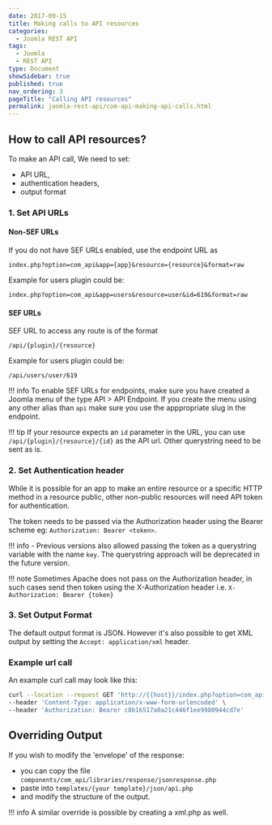 ```yaml
---
date: 2017-09-15
title: Making calls to API resources
categories:
  - Joomla REST API
tags:
  - Joomla
  - REST API
type: Document
showSidebar: true
published: true
nav_ordering: 3
pageTitle: "Calling API resources"
permalink: joomla-rest-api/com-api-making-api-calls.html
---
```



## How to call API resources?

To make an API call, We need to set:

 - API URL,
 - authentication headers,
 - output format

### 1. Set API URLs

#### Non-SEF URLs
If you do not have SEF URLs enabled, use  the endpoint URL as

`index.php?option=com_api&app={app}&resource={resource}&format=raw`

Example for users plugin could be:

`index.php?option=com_api&app=users&resource=user&id=619&format=raw`

#### SEF URLs
SEF URL to access any route is of the format

`/api/{plugin}/{resource}`

Example for users plugin could be:

`/api/users/user/619`

!!! info
    To enable SEF URLs for endpoints, make sure you have created a Joomla menu of the type API > API Endpoint. If you create the menu using any other alias than `api` make sure you use the apppropriate slug in the endpoint.

!!! tip
    If your resource expects an `id` parameter in the URL, you can use `/api/{plugin}/{resource}/{id}` as the API url. Other querystring need to be sent as is.

### 2. Set Authentication header
While it is possible for an app to make an entire resource or a specific HTTP method in a resource public, other non-public resources will need API token for authentication.

The token needs to be passed via the Authorization header using the Bearer scheme eg: `Authorization: Bearer <token>`.

!!! info
    - Previous versions also allowed passing the token as a querystring variable with the name `key`. The querystring approach will be deprecated in the future version.

!!! note
    Sometimes Apache does not pass on the Authorization header, in such cases send then token using the X-Authorization header i.e. `X-Authorization: Bearer {token}`

### 3. Set Output Format
The default output format is JSON. However it's also possible to get XML output by setting the `Accept: application/xml` header.

### Example url call
An example curl call may look like this:

``` bash
curl --location --request GET 'http://{{host}}/index.php?option=com_api&app=users&resource=user&id=619&format=raw' \
--header 'Content-Type: application/x-www-form-urlencoded' \
--header 'Authorization: Bearer c8b16517a0a21c446f1ee9980944cd7e'
```

## Overriding Output
If you wish to modify the 'envelope' of the response:

- you can copy the file `components/com_api/libraries/response/jsonresponse.php`
- paste into `templates/{your template}/json/api.php`
- and modify the structure of the output.

!!! info
    A similar override is possible by creating a xml.php as well.
